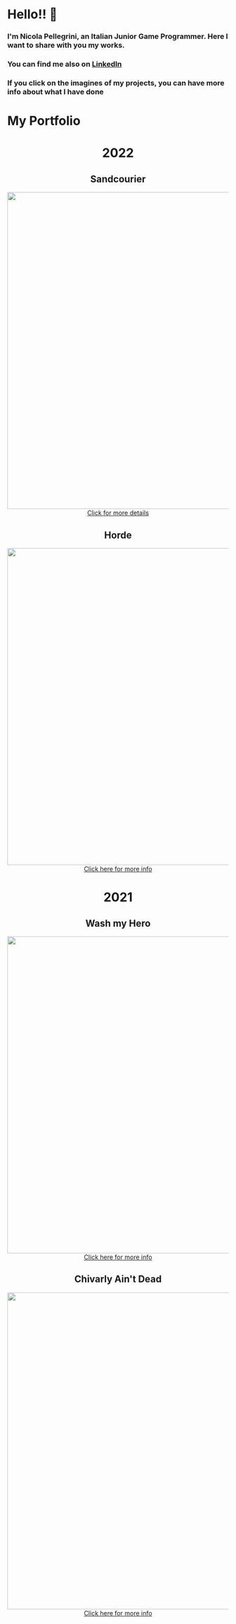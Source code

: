 # Hello!! :wave:
### I'm Nicola Pellegrini, an Italian Junior Game Programmer. Here I want to share with you my works.
### You can find me also on [LinkedIn](https://www.linkedin.com/in/nicola-p-731589235/)
### If you click on the imagines of my projects, you can have more info about what I have done

# My Portfolio

<h1 align="center"> 2022 </h1>

<h2 align="center"> Sandcourier </h2>

[<p align="center"> <img src="https://user-images.githubusercontent.com/90765299/180258560-3ee0671c-d908-4caf-bd2a-4733e846f170.png" alt="" width="720"/> <br> Click for more details </p>](https://github.com/Niguoz/Niguoz/blob/main/Projects/Sandcourier.md)

<h2 align="center"> Horde </h2>

[<p align="center"> <img src="https://user-images.githubusercontent.com/90765299/180259729-4cf0b7d6-00e3-45c5-a741-4dd20790cbcc.png" alt="" width="720"/> <br> Click here for more info </p>](https://github.com/Niguoz/Niguoz/blob/main/Projects/Horde.md)

<h1 align="center"> 2021 </h1>

<h2 align="center"> Wash my Hero </h2>

[<p align="center"> <img src="https://user-images.githubusercontent.com/90765299/180259323-7ab14384-a3c0-4df0-9727-193a158db466.png" alt="" width="720"/> <br> Click here for more info </p>](https://github.com/Niguoz/Niguoz/blob/main/Projects/Wash%20My%20Hero.md)

<h2 align="center"> Chivarly Ain't Dead </h2>

[<p align="center"> <img src="https://user-images.githubusercontent.com/90765299/180258594-1fa4b1f1-dbd1-4c68-aff0-2e671fc93621.png" alt="" width="720"/> <br>Click here for more info </p>](https://github.com/Niguoz/Niguoz/blob/main/Projects/Chivarly%20Ain't%20Dead.md)
